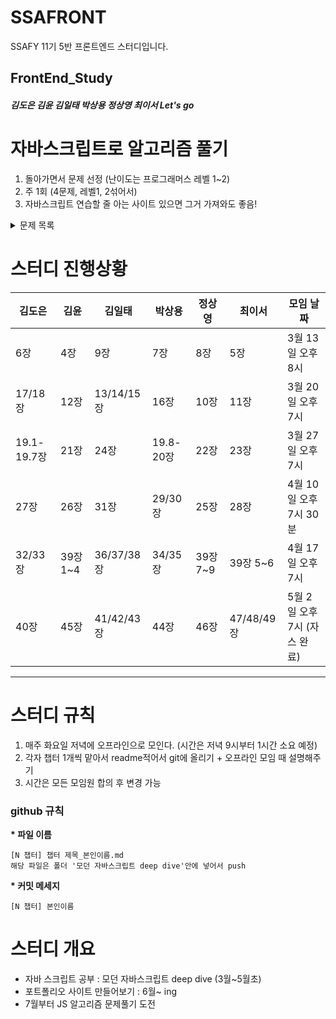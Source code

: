 # SSAFRONT
SSAFY 11기 5반 프론트엔드 스터디입니다.

## FrontEnd_Study
##### 김도은 김윤 김일태 박상용 정상영 최이서 Let's go

# 자바스크립트로 알고리즘 풀기

1. 돌아가면서 문제 선정 (난이도는 프로그래머스 레벨 1~2)
2. 주 1회 (4문제, 레벨1, 2섞어서)
3. 자바스크립트 연습할 줄 아는 사이트 있으면 그거 가져와도 좋음!

<details>
<summary>문제 목록</summary>
  
| 날짜 | 출제자 |  문제이름 | 문제링크 |
|--------|------|-----|-------|
| YYYY.MM.DD | 출제자 |   문제이름   |  문제링크    |
| 2024.07.09 | 정상영 |   모의고사   |  [모의고사](https://school.programmers.co.kr/learn/courses/30/lessons/42840)    |
| 2024.07.09 | 정상영 |   붕대 감기   |  [붕대감기](https://school.programmers.co.kr/learn/courses/30/lessons/250137)    |
| 2024.07.09 | 정상영 |   영어 끝말잇기   |  [영어 끝말잇기](https://school.programmers.co.kr/learn/courses/30/lessons/12981)    |
| 2024.07.09 | 정상영 |   올바른 괄호   |  [올바른 괄호](https://school.programmers.co.kr/learn/courses/30/lessons/12909)    |
| 2024.07.16 | 김도은 |   숫자 문자열과 영단어   |  [숫자 문자열과 영단어](https://school.programmers.co.kr/learn/courses/30/lessons/81301)   |
| 2024.07.16 | 김도은 |   삼총사   |  [삼총사](https://school.programmers.co.kr/learn/courses/30/lessons/131705)   |
| 2024.07.16 | 김도은 |   소수 찾기   |  [소수 찾기](https://school.programmers.co.kr/learn/courses/30/lessons/42839)   |
| 2024.07.16 | 김도은 |   둘 만의 암호   |  [둘 만의 암호](https://school.programmers.co.kr/learn/courses/30/lessons/155652)   |


</details>


# 스터디 진행상황

| 김도은 | 김윤 | 김일태 | 박상용 | 정상영 | 최이서 | 모임 날짜 |
|--------|------|-------|--------|-------|--------|-------|
| 6장 | 4장 | 9장 | 7장 | 8장 | 5장 | 3월 13일 오후 8시 |
| 17/18장 | 12장 | 13/14/15장 | 16장 | 10장 | 11장 | 3월 20일 오후 7시 |
| 19.1-19.7장 | 21장 | 24장 | 19.8-20장 | 22장 | 23장 | 3월 27일 오후 7시 |
| 27장 | 26장 | 31장 | 29/30장 | 25장 | 28장 | 4월 10일 오후 7시 30분 |
| 32/33장 | 39장 1~4 | 36/37/38장 | 34/35장 | 39장 7~9 | 39장 5~6 | 4월 17일 오후 7시 |
| 40장 | 45장 | 41/42/43장 | 44장 | 46장 | 47/48/49장 | 5월 2일 오후 7시 (자스 완료) |
---------------------------------------------------

# 스터디 규칙
1. 매주 화요일 저녁에 오프라인으로 모인다. (시간은 저녁 9시부터 1시간 소요 예정)
2. 각자 챕터 1개씩 맡아서 readme적어서 git에 올리기 + 오프라인 모임 때 설명해주기
3. 시간은 모든 모임원 합의 후 변경 가능

### github 규칙
<b>* 파일 이름 </b>
  ```
  [N 챕터] 챕터 제목_본인이름.md
  해당 파일은 폴더 '모던 자바스크립트 deep dive'안에 넣어서 push
  ```
<b>* 커밋 메세지 </b>
  ```
  [N 챕터] 본인이름
  ```

# 스터디 개요
* 자바 스크립트 공부 : 모던 자바스크립트 deep dive (3월~5월초)
* 포트폴리오 사이트 만들어보기 : 6월~ ing
* 7월부터 JS 알고리즘 문제풀기 도전

